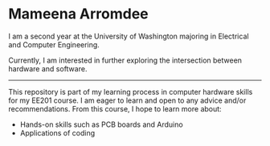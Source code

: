 # Mameena Arromdee

I am a second year at the University of Washington majoring in 
Electrical and Computer Engineering.

Currently, I am interested in further exploring the intersection between
hardware and software.

---

This repository is part of my learning process in computer hardware skills
for my EE201 course. I am eager to learn and open to any advice and/or
recommendations. From this course, I hope to learn more about:
- Hands-on skills such as PCB boards and Arduino
- Applications of coding